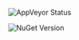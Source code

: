 ![AppVeyor Status](https://img.shields.io/appveyor/ci/stephanmeissner/dccs-rest-data.svg)

![NuGet Version](https://img.shields.io/nuget/v/DCCS.REST.Data.svg)
